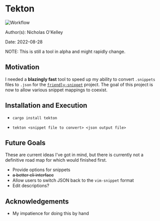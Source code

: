 # Tekton

![Workflow](https://github.com/OkelleyDevelopment/tekton/actions/workflows/rust.yml/badge.svg)

Author(s): Nicholas O'Kelley

Date: 2022-08-28

NOTE: This is still a tool in alpha and might rapidly change.

## Motivation

I needed a **blazingly fast** tool to speed up my ability to convert
`.snippets` files to `.json` for the
[`friendly-snippet`](https://github.com/rafamadriz/friendly-snippets) project. The goal
of this project is now to allow various snippet mappings to coexist.

## Installation and Execution

- `cargo install tekton`

- `tekton <snippet file to convert> <json output file>`

## Future Goals

These are current ideas I've got in mind, but there is currently not a
definitive road map for which would finished first.

- Provide options for snippets
- ~~a better cli interface~~
- Allow users to switch JSON back to the `vim-snippet` format
- Edit descriptions?

## Acknowledgements

- My impatience for doing this by hand
